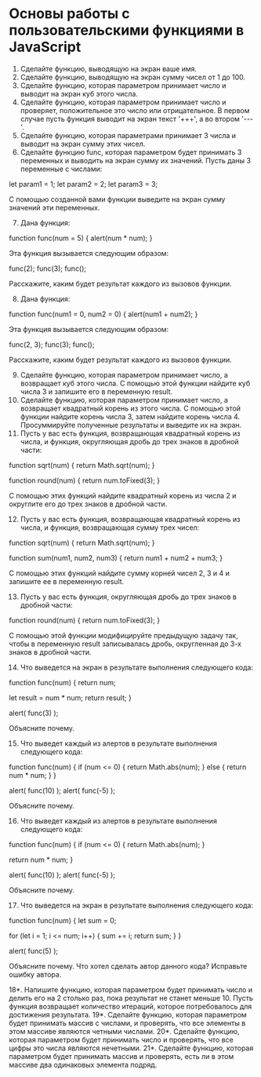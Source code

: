 # Основы работы с пользовательскими функциями в JavaScript

1. Сделайте функцию, выводящую на экран ваше имя.
2. Сделайте функцию, выводящую на экран сумму чисел от 1 до 100.
3. Сделайте функцию, которая параметром принимает число и выводит на экран куб этого числа.
4. Сделайте функцию, которая параметром принимает число и проверяет, положительное это число или отрицательное. В первом случае пусть функция выводит на экран текст '+++', а во втором '---'.
5. Сделайте функцию, которая параметрами принимает 3 числа и выводит на экран сумму этих чисел.
6. Сделайте функцию func, которая параметром будет принимать 3 переменных и выводить на экран сумму их значений. Пусть даны 3 переменные с числами:

let param1 = 1;
let param2 = 2;
let param3 = 3;

С помощью созданной вами функции выведите на экран сумму значений эти переменных.

7. Дана функция:

function func(num = 5) {
alert(num * num);
}

Эта функция вызывается следующим образом:

func(2);
func(3);
func();

Расскажите, каким будет результат каждого из вызовов функции.

8. Дана функция:

function func(num1 = 0, num2 = 0) {
alert(num1 + num2);
}

Эта функция вызывается следующим образом:

func(2, 3);
func(3);
func();

Расскажите, каким будет результат каждого из вызовов функции.

9. Сделайте функцию, которая параметром принимает число, а возвращает куб этого числа. С помощью этой функции найдите куб числа 3 и запишите его в переменную result.
10. Сделайте функцию, которая параметром принимает число, а возвращает квадратный корень из этого числа. С помощью этой функции найдите корень числа 3, затем найдите корень числа 4. Просуммируйте полученные результаты и выведите их на экран.
11. Пусть у вас есть функция, возвращающая квадратный корень из числа, и функция, округляющая дробь до трех знаков в дробной части:

function sqrt(num) {
return Math.sqrt(num);
}

function round(num) {
return num.toFixed(3);
}

С помощью этих функций найдите квадратный корень из числа 2 и округлите его до трех знаков в дробной части.

12. Пусть у вас есть функция, возвращающая квадратный корень из числа, и функция, возвращающая сумму трех чисел:

function sqrt(num) {
return Math.sqrt(num);
}

function sum(num1, num2, num3) {
return num1 + num2 + num3;
}

С помощью этих функций найдите сумму корней чисел 2, 3 и 4 и запишите ее в переменную result.

13. Пусть у вас есть функция, округляющая дробь до трех знаков в дробной части:

function round(num) {
return num.toFixed(3);
}

С помощью этой функции модифицируйте предыдущую задачу так, чтобы в переменную result записывалась дробь, округленная до 3-х знаков в дробной части.

14. Что выведется на экран в результате выполнения следующего кода:

function func(num) {
return num;

let result = num * num;
return result;
}

alert( func(3) );

Объясните почему.

15. Что выведет каждый из алертов в результате выполнения следующего кода:

function func(num) {
if (num <= 0) {
return Math.abs(num);
} else {
return num * num;
}
}

alert( func(10) );
alert( func(-5) );

Объясните почему.

16. Что выведет каждый из алертов в результате выполнения следующего кода:

function func(num) {
if (num <= 0) {
return Math.abs(num);
}

return num * num;
}

alert( func(10) );
alert( func(-5) );

Объясните почему.

17. Что выведется на экран в результате выполнения следующего кода:

function func(num) {
let sum = 0;

for (let i = 1; i <= num; i++) {
sum += i;
return sum;
}
}

alert( func(5) );

Объясните почему. Что хотел сделать автор данного кода? Исправьте ошибку автора.

18*. Напишите функцию, которая параметром будет принимать число и делить его на 2 столько раз, пока результат не станет меньше 10. Пусть функция возвращает количество итераций, которое потребовалось для достижения результата.
19*. Сделайте функцию, которая параметром будет принимать массив с числами, и проверять, что все элементы в этом массиве являются четными числами.
20*. Сделайте функцию, которая параметром будет принимать число и проверять, что все цифры это числа являются нечетными.
21*. Сделайте функцию, которая параметром будет принимать массив и проверять, есть ли в этом массиве два одинаковых элемента подряд.